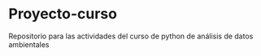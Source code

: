 # Proyecto-curso
Repositorio para las actividades del curso de python de análisis de datos ambientales
